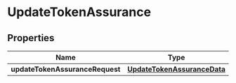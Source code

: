 

# UpdateTokenAssurance


## Properties

| Name | Type | Description | Notes |
|------------ | ------------- | ------------- | -------------|
|**updateTokenAssuranceRequest** | [**UpdateTokenAssuranceData**](UpdateTokenAssuranceData.md) |  |  [optional] |



